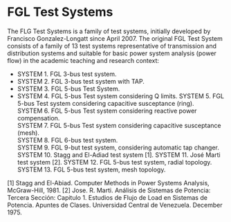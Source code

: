 # FGL Test Systems
The FLG Test Systems is a family of test systems, initially developed by Francisco Gonzalez-Longatt since April 2007.
The original FGL Test System consists of a family of 13 test systems representative of transmission and distribution systems and suitable for basic power system analysis (power flow) in the academic teaching and research context: 

* SYSTEM 1.	FGL 3-bus test system.
* SYSTEM 2.	FGL 3-bus test system with TAP.	
* SYSTEM 3.	FGL 5-bus Test System.	
* SYSTEM 4.	FGL 5-bus Test system considering Q limits.	
SYSTEM 5.	FGL 5-bus Test system considering capacitive susceptance (ring).	
SYSTEM 6.	FGL 5-bus Test system considering reactive power compensation.	
SYSTEM 7.	FGL 5-bus Test system considering capacitive susceptance (mesh).	
SYSTEM 8.	FGL 6-bus test system.	
SYSTEM 9.	FGL 9-but test system, considering automatic tap changer.	
SYSTEM 10.	Stagg and El-Adiad test system [1].	
SYSTEM 11.	José Marti test system [2].	
SYSTEM 12.	FGL 5-bus test system, radial topology.	
SYSTEM 13.	FGL 5-bus test system, mesh topology.	

[1]	Stagg and El-Abiad. Computer Methods in Power Systems Analysis, McGraw-Hill, 1981.
[2]	Jose. R. Marti. Análisis de Sistemas de Potencia: Tercera Sección: Capitulo 1. Estudios de Flujo de Load en Sistemas de Potencia. Apuntes de Clases. Universidad Central de Venezuela. December 1975.
